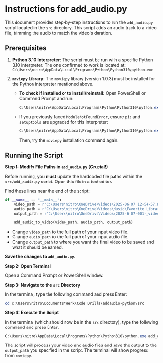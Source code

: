 # Instructions for add_audio.py

This document provides step-by-step instructions to run the `add_audio.py` script located in the `src` directory. This script adds an audio track to a video file, trimming the audio to match the video's duration.

## Prerequisites

1.  **Python 3.10 Interpreter**:
    The script must be run with a specific Python 3.10 interpreter. The one confirmed to work is located at:
    `C:\Users\nitro\AppData\Local\Programs\Python\Python310\python.exe`

2.  **`moviepy` Library**:
    The `moviepy` library (version 1.0.3) must be installed for the Python interpreter mentioned above.
    *   **To check if installed or to install/reinstall:** Open PowerShell or Command Prompt and run:
        ```powershell
        C:\Users\nitro\AppData\Local\Programs\Python\Python310\python.exe -m pip install --no-cache-dir moviepy==1.0.3
        ```
    *   If you previously faced `ModuleNotFoundError`, ensure `pip` and `setuptools` are upgraded for this interpreter:
        ```powershell
        C:\Users\nitro\AppData\Local\Programs\Python\Python310\python.exe -m pip install --upgrade pip setuptools
        ```
        Then, try the `moviepy` installation command again.

## Running the Script

**Step 1: Modify File Paths in `add_audio.py` (Crucial!)**

Before running, you **must** update the hardcoded file paths within the `src/add_audio.py` script. Open this file in a text editor.

Find these lines near the end of the script:
```python
if __name__ == "__main__":
    video_path = r"C:\Users\nitro\OneDrive\Videos\2025-06-07 12-54-57.mkv"
    audio_path = r"C:\Users\nitro\OneDrive\Videos\Music\Favorite Library No Copyright Lofi Hip Hop & Chillhop 407.mp4"
    output_path = r"C:\Users\nitro\OneDrive\Videos\2025-6-07-001-_video_with_audio.mp4"

    add_audio_to_video(video_path, audio_path, output_path)
```
-   Change `video_path` to the full path of your input video file.
-   Change `audio_path` to the full path of your input audio file.
-   Change `output_path` to where you want the final video to be saved and what it should be named.

**Save the changes to `add_audio.py`.**

**Step 2: Open Terminal**

Open a Command Prompt or PowerShell window.

**Step 3: Navigate to the `src` Directory**

In the terminal, type the following command and press Enter:
```powershell
cd c:\Users\nitro\Documents\Werk\Code Drills\addaudio-python\src
```

**Step 4: Execute the Script**

In the terminal (which should now be in the `src` directory), type the following command and press Enter:
```powershell
C:\Users\nitro\AppData\Local\Programs\Python\Python310\python.exe add_audio.py
```

The script will process your video and audio files and save the output to the `output_path` you specified in the script. The terminal will show progress from `moviepy`.
